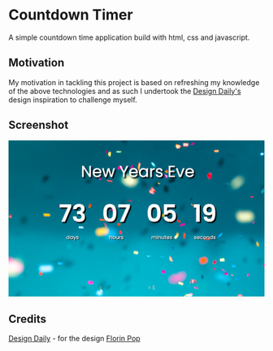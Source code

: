 # Countdown Timer

A simple countdown time application build with html, css and javascript.

## Motivation

My motivation in tackling this project is based on refreshing my knowledge of the above technologies and as such I undertook the [Design Daily's](https://uidesigndaily.com/posts/sketch-countdown-timer-day-876) design inspiration to challenge myself.

## Screenshot

![ScreenShot](screenShot.png)

## Credits

[Design Daily](https://uidesigndaily.com/posts/sketch-countdown-timer-day-876) - for the design
[Florin Pop]() 